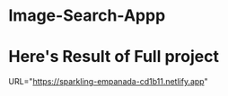 # Image-Search-Appp

# Here's Result of Full project 
URL="https://sparkling-empanada-cd1b11.netlify.app"
